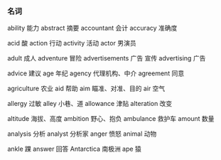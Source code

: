 ### 名词
ability 能力
abstract 摘要
accountant 会计
accuracy 准确度

acid 酸
action 行动
activity 活动
actor 男演员

adult 成人
adventure 冒险
advertisements 广告 宣传
advertising 广告

advice 建议
age 年纪
agency 代理机构、中介
agreement 同意

agriculture 农业
aid 帮助
aim 瞄准、对准、目的
air 空气

allergy 过敏
alley 小巷、道
allowance 津贴
alteration 改变

altitude 海拔、高度
ambition 野心、抱负
ambulance 救护车
amount 数量

analysis 分析
analyst 分析家
anger 愤怒
animal 动物

ankle 踝
answer 回答
Antarctica 南极洲
ape 猿